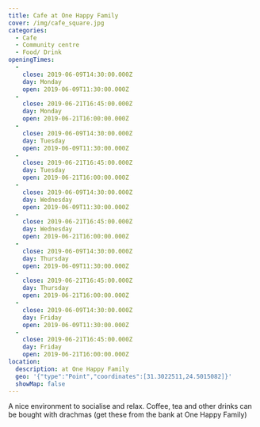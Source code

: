 ```yaml
---
title: Cafe at One Happy Family
cover: /img/cafe_square.jpg
categories:
  - Cafe
  - Community centre
  - Food/ Drink
openingTimes:
  - 
    close: 2019-06-09T14:30:00.000Z
    day: Monday
    open: 2019-06-09T11:30:00.000Z
  - 
    close: 2019-06-21T16:45:00.000Z
    day: Monday
    open: 2019-06-21T16:00:00.000Z
  - 
    close: 2019-06-09T14:30:00.000Z
    day: Tuesday
    open: 2019-06-09T11:30:00.000Z
  - 
    close: 2019-06-21T16:45:00.000Z
    day: Tuesday
    open: 2019-06-21T16:00:00.000Z
  - 
    close: 2019-06-09T14:30:00.000Z
    day: Wednesday
    open: 2019-06-09T11:30:00.000Z
  - 
    close: 2019-06-21T16:45:00.000Z
    day: Wednesday
    open: 2019-06-21T16:00:00.000Z
  - 
    close: 2019-06-09T14:30:00.000Z
    day: Thursday
    open: 2019-06-09T11:30:00.000Z
  - 
    close: 2019-06-21T16:45:00.000Z
    day: Thursday
    open: 2019-06-21T16:00:00.000Z
  - 
    close: 2019-06-09T14:30:00.000Z
    day: Friday
    open: 2019-06-09T11:30:00.000Z
  - 
    close: 2019-06-21T16:45:00.000Z
    day: Friday
    open: 2019-06-21T16:00:00.000Z
location:
  description: at One Happy Family
  geo: '{"type":"Point","coordinates":[31.3022511,24.5015082]}'
  showMap: false
---
```


A nice environment to socialise and relax. Coffee, tea and other drinks can be bought with drachmas (get these from the bank at One Happy Family)